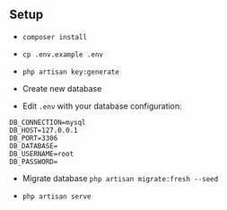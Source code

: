 ## Setup

-   `composer install`

-   `cp .env.example .env`

-   `php artisan key:generate`

-   Create new database

-   Edit `.env` with your database configuration:

```
DB_CONNECTION=mysql
DB_HOST=127.0.0.1
DB_PORT=3306
DB_DATABASE=
DB_USERNAME=root
DB_PASSWORD=
```

-   Migrate database `php artisan migrate:fresh --seed`

-   `php artisan serve`